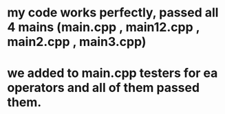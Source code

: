 # my code works perfectly, passed all 4 mains (main.cpp , main12.cpp , main2.cpp , main3.cpp)
# we added to main.cpp testers for ea operators and all of them passed them.
